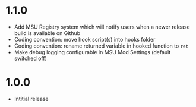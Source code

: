# 1.1.0
- Add MSU Registry system which will notify users when a newer release build is available on Github
- Coding convention: move hook script(s) into hooks folder
- Coding convention: rename returned variable in hooked function to `ret`
- Make debug logging configurable in MSU Mod Settings (default switched off)

# 1.0.0
- Intitial release